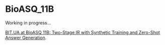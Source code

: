 # BioASQ_11B

Working in progress...

[BIT.UA at BioASQ 11B: Two-Stage IR with Synthetic Training and Zero-Shot Answer Generation](https://ceur-ws.org/Vol-3497/paper-004.pdf).
